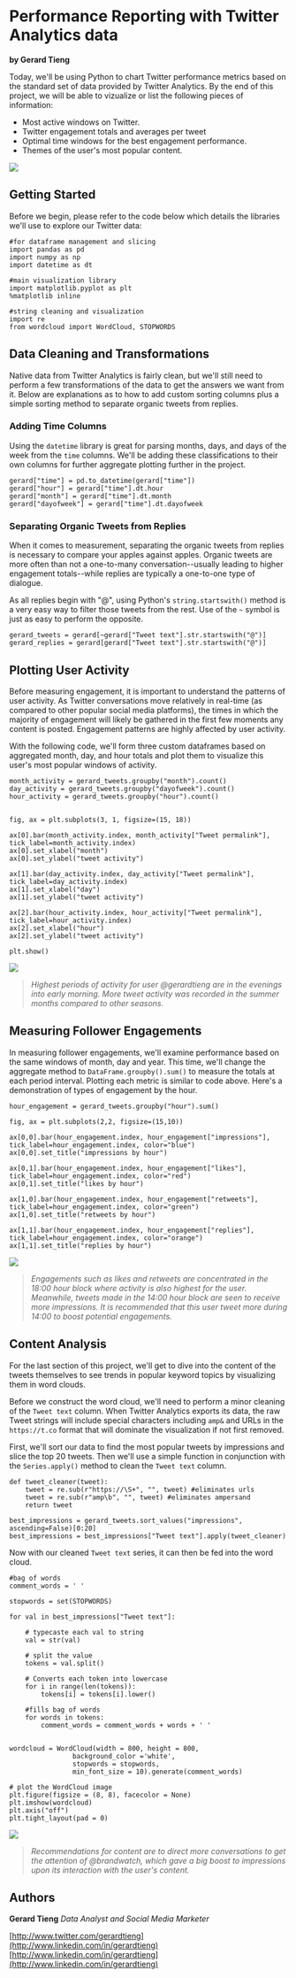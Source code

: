 # Performance Reporting with Twitter Analytics data
**by Gerard Tieng**  

Today, we'll be using Python to chart Twitter performance metrics based on the standard set of data provided by Twitter Analytics. By the end of this project, we will be able to vizualize or list the following pieces of information:

- Most active windows on Twitter.
- Twitter engagement totals and averages per tweet
- Optimal time windows for the best engagement performance.
- Themes of the user's most popular content.

![](https://github.com/gtieng/twitter_analytics/blob/master/readme_images/yearly_impressions.png)

## Getting Started
Before we begin, please refer to the code below which details the libraries we'll use to explore our Twitter data:

```
#for dataframe management and slicing
import pandas as pd
import numpy as np
import datetime as dt

#main visualization library
import matplotlib.pyplot as plt
%matplotlib inline

#string cleaning and visualization
import re
from wordcloud import WordCloud, STOPWORDS
```

## Data Cleaning and Transformations
Native data from Twitter Analytics is fairly clean, but we'll still need to perform a few transformations of the data to get the answers we want from it. Below are explanations as to how to add custom sorting columns plus a simple sorting method to separate organic tweets from replies.

### Adding Time Columns
Using the `datetime` library is great for parsing months, days, and days of the week from the `time` columns. We'll be adding these classifications to their own columns for further aggregate plotting further in the project.

```
gerard["time"] = pd.to_datetime(gerard["time"])
gerard["hour"] = gerard["time"].dt.hour
gerard["month"] = gerard["time"].dt.month
gerard["dayofweek"] = gerard["time"].dt.dayofweek
```

### Separating Organic Tweets from Replies
When it comes to measurement, separating the organic tweets from replies is necessary to compare your apples against apples. Organic tweets are more often than not a one-to-many conversation--usually leading to higher engagement totals--while replies are typically a one-to-one type of dialogue.

As all replies begin with "@", using Python's `string.startswith()` method is a very easy way to filter those tweets from the rest. Use of the `~` symbol is just as easy to perform the opposite.

```
gerard_tweets = gerard[~gerard["Tweet text"].str.startswith("@")]
gerard_replies = gerard[gerard["Tweet text"].str.startswith("@")]
```

## Plotting User Activity
Before measuring engagement, it is important to understand the patterns of user activity. As Twitter conversations move relatively in real-time (as compared to other popular social media platforms), the times in which the majority of engagement will likely be gathered in the first few moments any content is posted. Engagement patterns are highly affected by user activity.

With the following code, we'll form three custom dataframes based on aggregated month, day, and hour totals and plot them to visualize this user's most popular windows of activity.

```
month_activity = gerard_tweets.groupby("month").count()
day_activity = gerard_tweets.groupby("dayofweek").count()
hour_activity = gerard_tweets.groupby("hour").count()


fig, ax = plt.subplots(3, 1, figsize=(15, 18))

ax[0].bar(month_activity.index, month_activity["Tweet permalink"], tick_label=month_activity.index)
ax[0].set_xlabel("month")
ax[0].set_ylabel("tweet activity")

ax[1].bar(day_activity.index, day_activity["Tweet permalink"], tick_label=day_activity.index)
ax[1].set_xlabel("day")
ax[1].set_ylabel("tweet activity")

ax[2].bar(hour_activity.index, hour_activity["Tweet permalink"], tick_label=hour_activity.index)
ax[2].set_xlabel("hour")
ax[2].set_ylabel("tweet activity")

plt.show()
```
![](https://github.com/gtieng/twitter_analytics/blob/master/readme_images/activity_plot.png)

> *Highest periods of activity for user @gerardtieng are in the evenings into early morning. More tweet activity was recorded in the summer months compared to other seasons.*

## Measuring Follower Engagements
In measuring follower engagements, we'll examine performance based on the same windows of month, day and year. This time, we'll change the aggregate method to `DataFrame.groupby().sum()` to measure the totals at each period interval. Plotting each metric is similar to code above. Here's a demonstration of types of engagement by the hour.

```
hour_engagement = gerard_tweets.groupby("hour").sum()

fig, ax = plt.subplots(2,2, figsize=(15,10))

ax[0,0].bar(hour_engagement.index, hour_engagement["impressions"], tick_label=hour_engagement.index, color="blue")
ax[0,0].set_title("impressions by hour")

ax[0,1].bar(hour_engagement.index, hour_engagement["likes"], tick_label=hour_engagement.index, color="red")
ax[0,1].set_title("likes by hour")

ax[1,0].bar(hour_engagement.index, hour_engagement["retweets"], tick_label=hour_engagement.index, color="green")
ax[1,0].set_title("retweets by hour")

ax[1,1].bar(hour_engagement.index, hour_engagement["replies"], tick_label=hour_engagement.index, color="orange")
ax[1,1].set_title("replies by hour")
```
![](https://github.com/gtieng/twitter_analytics/blob/master/readme_images/engagement_plot.png)

> *Engagements such as likes and retweets are concentrated in the 18:00 hour block where activity is also highest for the user. Meanwhile, tweets made in the 14:00 hour block are seen to receive more impressions. It is recommended that this user tweet more during 14:00 to boost potential engagements.*



## Content Analysis
For the last section of this project, we'll get to dive into the content of the tweets themselves to see trends in popular keyword topics by visualizing them in word clouds.

Before we construct the word cloud, we'll need to perform a minor cleaning of the `Tweet text` column. When Twitter Analytics exports its data, the raw Tweet strings will include special characters including `amp&` and URLs in the `https://t.co` format that will dominate the visualization if not first removed. 

First, we'll sort our data to find the most popular tweets by impressions and slice the top 20 tweets. Then we'll use a simple function in conjunction with the `Series.apply()` method to clean the `Tweet text` column.

```
def tweet_cleaner(tweet):
    tweet = re.sub(r"https://\S+", "", tweet) #eliminates urls
    tweet = re.sub(r"amp\b", "", tweet) #eliminates ampersand
    return tweet
    
best_impressions = gerard_tweets.sort_values("impressions", ascending=False)[0:20]
best_impressions = best_impressions["Tweet text"].apply(tweet_cleaner)
```
Now with our cleaned `Tweet text` series, it can then be fed into the word cloud.
``` 
#bag of words
comment_words = ' '

stopwords = set(STOPWORDS) 

for val in best_impressions["Tweet text"]: 

    # typecaste each val to string 
    val = str(val) 

    # split the value 
    tokens = val.split() 

    # Converts each token into lowercase 
    for i in range(len(tokens)): 
        tokens[i] = tokens[i].lower() 
        
    #fills bag of words
    for words in tokens: 
        comment_words = comment_words + words + ' '


wordcloud = WordCloud(width = 800, height = 800, 
                background_color ='white', 
                stopwords = stopwords, 
                min_font_size = 10).generate(comment_words) 

# plot the WordCloud image                        
plt.figure(figsize = (8, 8), facecolor = None) 
plt.imshow(wordcloud) 
plt.axis("off") 
plt.tight_layout(pad = 0)
```
![](https://github.com/gtieng/twitter_analytics/blob/master/readme_images/wordcloud_plot.png)

> *Recommendations for content are to direct more conversations to get the attention of @brandwatch, which gave a big boost to impressions upon its interaction with the user's content.*

## Authors
**Gerard Tieng**
*Data Analyst and Social Media Marketer*

[http://www.twitter.com/gerardtieng](http://www.linkedin.com/in/gerardtieng) \
[http://www.linkedin.com/in/gerardtieng](http://www.linkedin.com/in/gerardtieng)

